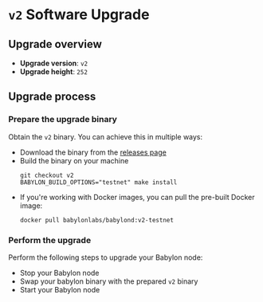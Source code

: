# `v2` Software Upgrade

## Upgrade overview

- **Upgrade version**: `v2`
- **Upgrade height**: `252`

## Upgrade process

### Prepare the upgrade binary

Obtain the `v2` binary. You can achieve this in multiple ways:
  - Download the binary from the [releases
    page](https://github.com/babylonlabs-io/babylon/releases/tag/v2)
  - Build the binary on your machine
    ```shell
    git checkout v2
    BABYLON_BUILD_OPTIONS="testnet" make install
    ```
  - If you're working with Docker images, you can pull the pre-built Docker image:
    ```shell
    docker pull babylonlabs/babylond:v2-testnet
    ```

### Perform the upgrade

Perform the following steps to upgrade your Babylon node:
* Stop your Babylon node
* Swap your babylon binary with the prepared `v2` binary
* Start your Babylon node
